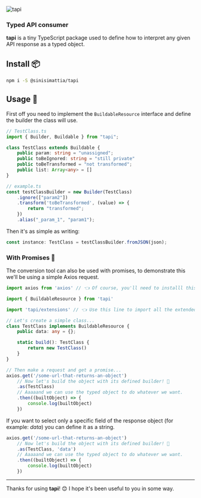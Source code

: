 ![tapi](https://i.ibb.co/Wx0wt2X/tapi-logo.png)
### **Typed** API consumer


**tapi** is a tiny TypeScript package used to define how to interpret any given API response as a typed object.

## Install 📦
```bash
npm i -S @sinisimattia/tapi
```

## Usage 🚀

First off you need to implement the `BuildableResource` interface and define the builder the class will use.

```TypeScript
// TestClass.ts
import { Builder, Buildable } from "tapi";

class TestClass extends Buildable {
	public param: string = "unassigned";
	public toBeIgnored: string = "still private"
	public toBeTransformed = "not transformed";
	public list: Array<any> = []
}

// example.ts
const testClassBuilder = new Builder(TestClass)
	.ignore(["param2"])
	.transform('toBeTransformed', (value) => {
		return "transformed";
	})
	.alias("_param_1", "param1");
```

Then it's as simple as writing:
```TypeScript
const instance: TestClass = testClassBuilder.fromJSON(json);
```

### With Promises 🤞

The conversion tool can also be used with promises, to demonstrate this we'll be using a simple Axios request.

```TypeScript
import axios from 'axios' // 👈 Of course, you'll need to installl this

import { BuildableResource } from 'tapi'

import 'tapi/extensions' // 👈 Use this line to import all the extended functionalities of core types

// Let's create a simple class...
class TestClass implements BuildableResource {
	public data: any = {};

	static build(): TestClass {
		return new TestClass()
	}
}

// Then make a request and get a promise...
axios.get('/some-url-that-returns-an-object')
	// Now let's build the object with its defined builder! 🎉
	.as(TestClass)
	// Aaaaand we can use the typed object to do whatever we want.
	.then((builtObject) => {
		console.log(builtObject)
	})
```

If you want to select only a specific field of the response object (for example: *data*) you can define it as a string.

```TypeScript
axios.get('/some-url-that-returns-an-object')
	// Now let's build the object with its defined builder! 🎉
	.as(TestClass, 'data')
	// Aaaaand we can use the typed object to do whatever we want.
	.then((builtObject) => {
		console.log(builtObject)
	})
```

___

Thanks for using **tapi**! 😊 I hope it's been useful to you in some way.